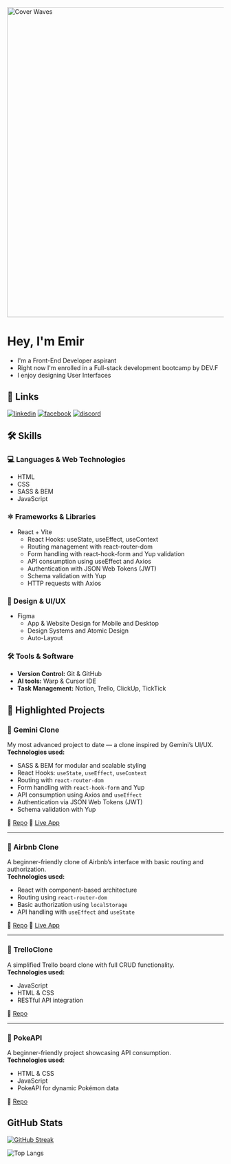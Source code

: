 
<img width="1200" height="720" alt="Cover Waves" src="https://github.com/user-attachments/assets/58d05d66-10f4-4568-9f16-01279f374ecf" />

# Hey, I'm Emir

- I'm a Front-End Developer aspirant 
- Right now I'm enrolled in a Full-stack development bootcamp by DEV.F
- I enjoy designing User Interfaces



## 🔗 Links
 [comment1]: #[![portfolio](https://img.shields.io/badge/my_portfolio-000?style=for-the-badge&logo=ko-fi&logoColor=white)](https://katherineoelsner.com/)
[![linkedin](https://img.shields.io/badge/linkedin-0A66C2?style=for-the-badge&logo=linkedin&logoColor=white)](https://www.linkedin.com/in/emir-lopez-armenta/)
[![facebook](https://img.shields.io/badge/facebook-1877F2?style=for-the-badge&logo=facebook&logoColor=white)](https://www.facebook.com/emir.lopezarmenta/)
[![discord](https://img.shields.io/badge/discord-5865F2?style=for-the-badge&logo=discord&logoColor=white)](https://discord.com/users/417032572133179407)

## 🛠 Skills

### 💻 Languages & Web Technologies
* HTML
* CSS
* SASS & BEM
* JavaScript

### ⚛️ Frameworks & Libraries
* React + Vite
    * React Hooks: useState, useEffect, useContext
    * Routing management with react-router-dom
    * Form handling with react-hook-form and Yup validation
    * API consumption using useEffect and Axios
    * Authentication with JSON Web Tokens (JWT)
    * Schema validation with Yup
    * HTTP requests with Axios

### 🎨 Design & UI/UX
* Figma
    * App & Website Design for Mobile and Desktop
    * Design Systems and Atomic Design
    * Auto-Layout

### 🛠️ Tools & Software
* **Version Control:** Git & GitHub
* **AI tools:** Warp & Cursor IDE
* **Task Management:** Notion, Trello, ClickUp, TickTick

## 🚀 Highlighted Projects

### 🔹 Gemini Clone
My most advanced project to date — a clone inspired by Gemini’s UI/UX.  
**Technologies used:**
- SASS & BEM for modular and scalable styling
- React Hooks: `useState`, `useEffect`, `useContext`
- Routing with `react-router-dom`
- Form handling with `react-hook-form` and Yup
- API consumption using Axios and `useEffect`
- Authentication via JSON Web Tokens (JWT)
- Schema validation with Yup

🔗 [Repo](https://github.com/Emirchelo-Lopez/chatgpt-clone)
🔗 [Live App](https://chatgpt-clone-eight-cyan.vercel.app/)

---

### 🔹 Airbnb Clone
A beginner-friendly clone of Airbnb’s interface with basic routing and authorization.  
**Technologies used:**
- React with component-based architecture
- Routing using `react-router-dom`
- Basic authorization using `localStorage`
- API handling with `useEffect` and `useState`

🔗 [Repo](https://github.com/Emirchelo-Lopez/PROY-AIRBNBCLONE-INTROREACT)
🔗 [Live App](https://proy-airbnbclone-introreact.vercel.app/)

---

### 🔹 TrelloClone
A simplified Trello board clone with full CRUD functionality.  
**Technologies used:**
- JavaScript
- HTML & CSS
- RESTful API integration

🔗 [Repo](https://github.com/Emirchelo-Lopez/PROY-TRELLOCLONE-JSAVANZ)

---

### 🔹 PokeAPI
A beginner-friendly project showcasing API consumption.  
**Technologies used:**
- HTML & CSS
- JavaScript
- PokeAPI for dynamic Pokémon data

🔗 [Repo](https://github.com/Emirchelo-Lopez/DEVF-PRAC-POKEAPI)


## GitHub Stats

[![GitHub Streak](https://github-readme-streak-stats.herokuapp.com?user=Emirchelo-Lopez&theme=dracula)](https://github.com/Emirchelo-Lopez)


![Top Langs](https://github-readme-stats.vercel.app/api/top-langs/?username=Emirchelo-Lopez&layout=compact)
